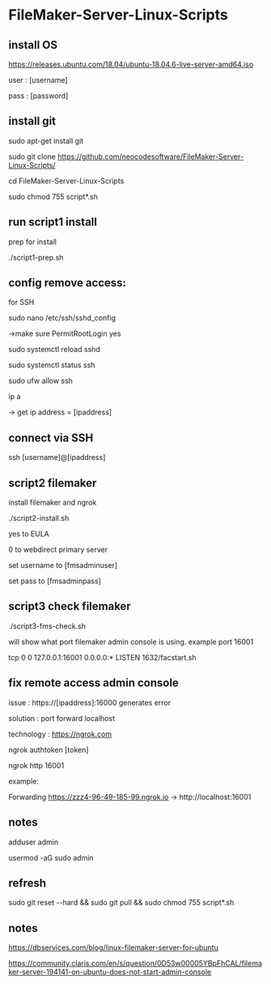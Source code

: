 # FileMaker-Server-Linux-Scripts

## install OS

https://releases.ubuntu.com/18.04/ubuntu-18.04.6-live-server-amd64.iso

user : [username]

pass : [password]


## install git

sudo apt-get install git

sudo git clone https://github.com/neocodesoftware/FileMaker-Server-Linux-Scripts/

cd FileMaker-Server-Linux-Scripts

sudo chmod 755 script*.sh


## run script1 install

prep for install

./script1-prep.sh

## config remove access:

for SSH

sudo nano /etc/ssh/sshd_config

->make sure PermitRootLogin yes

sudo systemctl reload sshd

sudo systemctl status ssh

sudo ufw allow ssh

ip a

-> get ip address = [ipaddress]


## connect via SSH

ssh [username]@[ipaddress]


## script2 filemaker

install filemaker and ngrok

./script2-install.sh

yes to EULA

0 to webdirect primary server

set username to [fmsadminuser]

set pass to [fmsadminpass]


## script3 check filemaker

./script3-fms-check.sh

will show what port filemaker admin console is using. example port 16001

tcp        0      0 127.0.0.1:16001         0.0.0.0:*               LISTEN      1632/facstart.sh

## fix remote access admin console

issue      : https://[ipaddress]:16000 generates error

solution   : port forward localhost

technology : https://ngrok.com

ngrok authtoken [token]

ngrok http 16001

example:

Forwarding                    https://zzz4-96-49-185-99.ngrok.io -> http://localhost:16001

## notes

adduser admin

usermod -aG sudo admin

## refresh

sudo git reset --hard && sudo git pull && sudo chmod 755 script*.sh


## notes

https://dbservices.com/blog/linux-filemaker-server-for-ubuntu

https://community.claris.com/en/s/question/0D53w00005YBpFhCAL/filemaker-server-194141-on-ubuntu-does-not-start-admin-console
